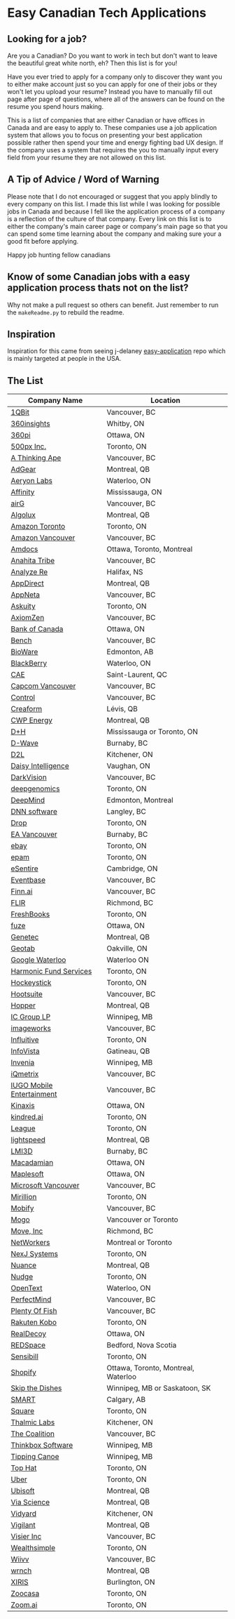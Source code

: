 # Easy Canadian Tech Applications

## Looking for a job?
Are you a Canadian? Do you want to work in tech but don't want to leave the beautiful great white north, eh? Then this list is for you!

Have you ever tried to apply for a company only to discover they want you to either make account just so you can apply for one of their jobs or they won't let you upload your resume? Instead you have to manually fill out page after page of questions, where all of the answers can be found on the resume you spend hours making.

This is a list of companies that are either Canadian or have offices in Canada and are easy to apply to. These companies use a job application system that allows you to focus on presenting your best application possible rather then spend your time and energy fighting bad UX design. If the company uses a system that requires the you to manually input every field from your resume they are not allowed on this list.

## A Tip of Advice / Word of Warning
Please note that I do not encouraged or suggest that you apply blindly to every company on this list. I made this list while I was looking for possible jobs in Canada and because I fell like the application process of a company is a reflection of the culture of that company. Every link on this list is to either the company's main career page or company's main page so that you can spend some time learning about the company and making sure your a good fit before applying.

Happy job hunting fellow canadians

## Know of some Canadian jobs with a easy application process thats not on the list? 
Why not make a pull request so others can benefit. Just remember to run the ```makeReadme.py``` to rebuild the readme.

## Inspiration 
Inspiration for this came from seeing j-delaney [easy-application](https://github.com/j-delaney/easy-application) repo which is mainly targeted at people in the USA. 


## 
## The List
<!-- BEGIN DATA -->
| Company Name | Location |
| --- | --- |
| [1QBit](http://1qbit.com/) | Vancouver, BC |
| [360insights](https://360insights.com/) | Whitby, ON |
| [360pi](https://www.360pi.com/careers) | Ottawa, ON |
| [500px Inc.](https://about.500px.com/) | Toronto, ON |
| [A Thinking Ape](http://www.athinkingape.com/) | Vancouver, BC |
| [AdGear](http://adgear.com/) | Montreal, QB |
| [Aeryon Labs](https://www.aeryon.com/careers) | Waterloo, ON |
| [Affinity](http://www.affsys.com/company/careers/) | Mississauga, ON |
| [airG](http://corp.airg.com/) |  Vancouver, BC |
| [Algolux](https://algolux.com/) | Montreal, QB |
| [Amazon Toronto](https://www.amazon.jobs/en/locations/toronto-canada?base_query=&loc_query=&job_count=10&result_limit=10&sort=relevant&location%5B%5D=toronto-canada&cache) | Toronto, ON |
| [Amazon Vancouver](https://www.amazon.jobs/location/vancouvervictoria-canada?base_query=&loc_query=&job_count=10&result_limit=10&sort=relevant&location%5B%5D=vancouvervictoria-canada&cache) | Vancouver, BC |
| [Amdocs](https://jobs.amdocs.com/search/?q=&locationsearch=canada) | Ottawa, Toronto, Montreal |
| [Anahita Tribe](https://www.getanahita.com/) | Vancouver, BC |
| [Analyze Re](http://analyzere.com/) |  Halifax, NS
| [AppDirect](https://careers.appdirect.com) | Montreal, QB |
| [AppNeta](https://www.appneta.com/about/careers/) | Vancouver, BC |
| [Askuity](https://www.askuity.com/company/hiring/) | Toronto, ON |
| [AxiomZen](https://www.axiomzen.co/careers) | Vancouver, BC |
| [Bank of Canada](http://www.bankofcanada.ca/careers/) | Ottawa, ON |
| [Bench](https://bench.co/) | Vancouver, BC |
| [BioWare](http://www.bioware.com/en/careers/) | Edmonton, AB |
| [BlackBerry](https://ca.blackberry.com/) | Waterloo, ON |
| [CAE](http://www.cae.com/careers/) | Saint-Laurent, QC |
| [Capcom Vancouver](https://www.capcomvancouver.com/) | Vancouver, BC |
| [Control](https://www.getcontrol.co/) | Vancouver, BC |
| [Creaform](https://careers.creaform3d.com/) | Lévis, QB |
| [CWP Energy](http://cwpenergy.com/) | Montreal, QB |
| [D+H](http://www.dh.com/careers/life-dh) | Mississauga or Toronto, ON |
| [D-Wave](https://www.dwavesys.com/) | Burnaby, BC |
| [D2L](https://www.d2l.com/careers/) |  Kitchener, ON |
| [Daisy Intelligence](http://www.daisyintelligence.com/careers/) | Vaughan, ON |
| [DarkVision](https://darkvisiontech.com/careers/) | Vancouver, BC |
| [deepgenomics](https://www.deepgenomics.com/) | Toronto, ON |
| [DeepMind](https://deepmind.com/careers/) | Edmonton, Montreal |
| [DNN software](http://www.dnnsoftware.com/about/careers) | Langley, BC |
| [Drop](https://www.earnwithdrop.com/pages/careers) | Toronto, ON |
| [EA Vancouver](http://www2.ea.com/locations/vancouver)| Burnaby, BC |
| [ebay](https://careers.ebayinc.com/join-our-team/start-your-search/) | Toronto, ON |
| [epam](https://www.epam.com/careers) | Toronto, ON |
| [eSentire](https://www.esentire.com/company/careers) | Cambridge, ON |
| [Eventbase](https://www.eventbase.com/) | Vancouver, BC |
| [Finn.ai](Finn.ai) | Vancouver, BC |
| [FLIR](http://www.flir.com/careers/?id=64835) |  Richmond, BC |
| [FreshBooks](https://www.freshbooks.com/) | Toronto, ON |
| [fuze](https://www.fuze.com/careers#!/) | Ottawa, ON |
| [Genetec](http://www.genetec.com/about-us/careers) | Montreal, QB |
| [Geotab](https://www.geotab.com/careers/) | Oakville, ON |
| [Google Waterloo](https://careers.google.com/locations/waterloo/) | Waterloo ON |
| [Harmonic Fund Services](http://harmonicfundservices.com/careers/) | Toronto, ON |
| [Hockeystick](https://hockeystick.co/) | Toronto, ON |
| [Hootsuite](https://hootsuite.com/) | Vancouver, BC |
| [Hopper](https://www.hopper.com/corp/jobs.html) | Montreal, QB |
| [IC Group LP](https://icgrouplp.com) | Winnipeg, MB |
| [imageworks](http://www.imageworks.com/jobs.php) | Vancouver, BC |
| [Influitive](https://influitive.com/careers/) | Toronto, ON |
| [InfoVista](http://www.infovista.com/company/Career-Opportunities) | Gatineau, QB | 
| [Invenia](https://www.invenia.ca/) | Winnipeg, MB |
| [iQmetrix](http://www.iqmetrix.com/careers) | Vancouver, BC |
| [IUGO Mobile Entertainment](http://www.iugome.com/careers.html) | Vancouver, BC |
| [Kinaxis](http://www.kinaxis.com/en/about/kinaxis-careers/) | Ottawa, ON |
| [kindred.ai](https://www.kindred.ai/) | Toronto, ON |
| [League](https://league.com/ca/join-league) | Toronto, ON |
| [lightspeed](https://www.lightspeedhq.com/careers/) | Montreal, QB |
| [LMI3D](http://lmi3d.com/careers) | Burnaby, BC |
| [Macadamian](http://www.macadamian.com/careers-ux-designer/) | Ottawa, ON |
| [Maplesoft](http://www.maplesoftgroup.com/) | Ottawa, ON |
| [Microsoft Vancouver](https://mcec.microsoft.ca/careers/) | Vancouver, BC |
| [Mirillion](http://www.mirillion.ca/#content-mass-bottom) | Toronto, ON |
| [Mobify](https://www.mobify.com/jobs/) | Vancouver, BC |
| [Mogo](https://www.mogo.ca/careers) | Vancouver or Toronto |
| [Move, Inc](http://careers.move.com/) | Richmond, BC |
| [NetWorkers](https://www.networkerstechnology.com/) | Montreal or Toronto |
| [NexJ Systems](https://careers.nexj.com/) | Toronto, ON |
| [Nuance](https://jobs.nuance.com/) | Montreal, QB |
| [Nudge](https://nudge.ai/careers/#open-positions) | Toronto, ON |
| [OpenText](www.opentext.com) | Waterloo, ON |
| [PerfectMind](http://www.perfectmind.com) | Vancouver, BC |
| [Plenty Of Fish](http://www.pof.com/careers.aspx?api=1) | Vancouver, BC |
| [Rakuten Kobo](https://www.kobo.com/ca/en/p/careers?style=onestore&store=CA) | Toronto, ON |
| [RealDecoy](https://www.realdecoy.com/careers-en/) | Ottawa, ON |
| [REDSpace](https://www.redspace.com) | Bedford, Nova Scotia |
| [Sensibill](https://getsensibill.com/careers) | Toronto, ON |
| [Shopify](https://www.shopify.ca) | Ottawa, Toronto, Montreal, Waterloo |
| [Skip the Dishes](https://www.skipthedishes.com/jobs) | Winnipeg, MB or Saskatoon, SK|
| [SMART](https://careers.smarttech.com/) | Calgary, AB |
| [Square](https://squareup.com/ca/careers) | Toronto, ON |
| [Thalmic Labs](https://www.thalmic.com/careers) | Kitchener, ON |
| [The Coalition](http://thecoalitionstudio.com/#Home) | Vancouver, BC |
| [Thinkbox Software](http://www.thinkboxsoftware.com/) | Winnipeg, MB |
| [Tipping Canoe](http://www.tippingcanoe.com/) | Winnipeg, MB |
| [Top Hat](https://tophat.com/work-with-us/) | Toronto, ON |
| [Uber](https://www.uber.com/en-CA/careers/) | Toronto, ON |
| [Ubisoft](https://www.ubisoft.com/en-US/careers/experience.aspx) | Montreal, QB |
| [Via Science](http://www.viascience.com/careers/) | Montreal, QB |
| [Vidyard](https://www.vidyard.com/) | Kitchener, ON |
| [Vigilant](http://www.vigilantglobal.com/en/careers) | Montreal, QB |
| [Visier Inc](https://www.visier.com/about/careers/) | Vancouver, BC |
| [Wealthsimple](https://www.wealthsimple.com/en-ca/work-with-us) | Toronto, ON |
| [Wiivv](https://wiivv.com/) | Vancouver, BC |
| [wrnch](https://wrnch.com/jobs/) | Montreal, QB |
| [XIRIS](http://www.xiris.com/about-us/careers/) | Burlington, ON |
| [Zoocasa](https://www.zoocasa.com/company/careers) | Toronto, ON |
| [Zoom.ai](https://zoom.ai/) | Toronto, ON |
